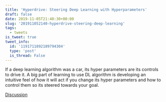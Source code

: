 ```yaml
---
title: 'Hyperdrive: Steering Deep Learning with Hyperparameters'
draft: false
date: 2019-11-05T21:40:30+00:00
slug: '201911052140-hyperdrive-steering-deep-learning'
tags:
  - tweets
is_tweet: true
tweet_info:
  id: '1191711892189794304'
  type: 'post'
  is_thread: False
---
```




If a deep learning algorithm was a car, its hyper parameters are its controls to drive it. A big part of learning to use DL algorithm is developing an intuitive feel of how it will act if you change its hyper parameters and how to control them so its steered towards your goal.

[Discussion](https://x.com/sytelus/status/1191711892189794304)
